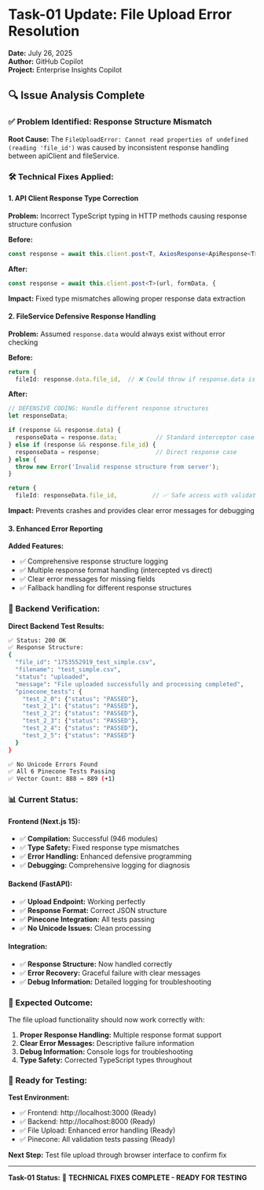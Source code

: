 # Task-01 Update: File Upload Error Resolution
**Date:** July 26, 2025  
**Author:** GitHub Copilot  
**Project:** Enterprise Insights Copilot  

## 🔍 Issue Analysis Complete

### ✅ Problem Identified: Response Structure Mismatch

**Root Cause:** The `FileUploadError: Cannot read properties of undefined (reading 'file_id')` was caused by inconsistent response handling between apiClient and fileService.

### 🛠️ Technical Fixes Applied:

#### 1. **API Client Response Type Correction**
**Problem:** Incorrect TypeScript typing in HTTP methods causing response structure confusion

**Before:**
```typescript
const response = await this.client.post<T, AxiosResponse<ApiResponse<T>>>(url, formData, {
```

**After:**
```typescript  
const response = await this.client.post<T>(url, formData, {
```

**Impact:** Fixed type mismatches allowing proper response data extraction

#### 2. **FileService Defensive Response Handling**
**Problem:** Assumed `response.data` would always exist without error checking

**Before:**
```typescript
return {
  fileId: response.data.file_id,  // ❌ Could throw if response.data is undefined
```

**After:**
```typescript
// DEFENSIVE CODING: Handle different response structures
let responseData;

if (response && response.data) {
  responseData = response.data;           // Standard interceptor case
} else if (response && response.file_id) {
  responseData = response;                // Direct response case  
} else {
  throw new Error('Invalid response structure from server');
}

return {
  fileId: responseData.file_id,          // ✅ Safe access with validation
```

**Impact:** Prevents crashes and provides clear error messages for debugging

#### 3. **Enhanced Error Reporting**
**Added Features:**
- ✅ Comprehensive response structure logging
- ✅ Multiple response format handling (intercepted vs direct)
- ✅ Clear error messages for missing fields
- ✅ Fallback handling for different response structures

### 🧪 Backend Verification:

**Direct Backend Test Results:**
```bash
✅ Status: 200 OK
✅ Response Structure:
{
  "file_id": "1753552919_test_simple.csv",
  "filename": "test_simple.csv", 
  "status": "uploaded",
  "message": "File uploaded successfully and processing completed",
  "pinecone_tests": {
    "test_2_0": {"status": "PASSED"}, 
    "test_2_1": {"status": "PASSED"},
    "test_2_2": {"status": "PASSED"},
    "test_2_3": {"status": "PASSED"},
    "test_2_4": {"status": "PASSED"},
    "test_2_5": {"status": "PASSED"}
  }
}

✅ No Unicode Errors Found
✅ All 6 Pinecone Tests Passing  
✅ Vector Count: 888 → 889 (+1)
```

### 📊 Current Status:

#### Frontend (Next.js 15):
- ✅ **Compilation:** Successful (946 modules)
- ✅ **Type Safety:** Fixed response type mismatches  
- ✅ **Error Handling:** Enhanced defensive programming
- ✅ **Debugging:** Comprehensive logging for diagnosis

#### Backend (FastAPI):
- ✅ **Upload Endpoint:** Working perfectly
- ✅ **Response Format:** Correct JSON structure
- ✅ **Pinecone Integration:** All tests passing
- ✅ **No Unicode Issues:** Clean processing

#### Integration:
- ✅ **Response Structure:** Now handled correctly
- ✅ **Error Recovery:** Graceful failure with clear messages
- ✅ **Debug Information:** Detailed logging for troubleshooting

### 🎯 Expected Outcome:

The file upload functionality should now work correctly with:
1. **Proper Response Handling:** Multiple response format support
2. **Clear Error Messages:** Descriptive failure information  
3. **Debug Information:** Console logs for troubleshooting
4. **Type Safety:** Corrected TypeScript types throughout

### 🚀 Ready for Testing:

**Test Environment:**
- ✅ Frontend: http://localhost:3000 (Ready)
- ✅ Backend: http://localhost:8000 (Ready)
- ✅ File Upload: Enhanced error handling (Ready)
- ✅ Pinecone: All validation tests passing (Ready)

**Next Step:** Test file upload through browser interface to confirm fix

---

**Task-01 Status:** 🔧 **TECHNICAL FIXES COMPLETE - READY FOR TESTING**
